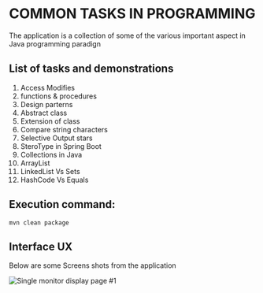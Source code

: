 # COMMON TASKS IN PROGRAMMING

The application is a collection of some of the various important aspect in Java programming paradign

## List of tasks and demonstrations

1. Access Modifies
2. functions & procedures
3. Design parterns
4. Abstract class
5. Extension of class
6. Compare string characters 
7. Selective Output stars
8. SteroType in Spring Boot
9. Collections in Java
10. ArrayList
11. LinkedList Vs Sets
12. HashCode Vs Equals


## Execution command:  
```
mvn clean package

```

## Interface UX

 Below are some Screens shots from the application

![ Single monitor display page #1 ](https://github.com/LINOSNCHENA/Investigation-and-programming-mathematics/blob/master/marvin/src/main/java/muntuxyz/page1.png)
